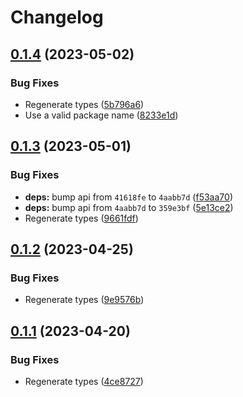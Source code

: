 # Changelog

## [0.1.4](https://github.com/RedHatInsights/event-schemas-python/compare/v0.1.3...v0.1.4) (2023-05-02)


### Bug Fixes

* Regenerate types ([5b796a6](https://github.com/RedHatInsights/event-schemas-python/commit/5b796a66508c946e89dc86d721b60c43689f427b))
* Use a valid package name ([8233e1d](https://github.com/RedHatInsights/event-schemas-python/commit/8233e1d018d0b66e435e0e53d905520ad6e709c4))

## [0.1.3](https://github.com/RedHatInsights/event-schemas-python/compare/v0.1.2...v0.1.3) (2023-05-01)


### Bug Fixes

* **deps:** bump api from `41618fe` to `4aabb7d` ([f53aa70](https://github.com/RedHatInsights/event-schemas-python/commit/f53aa70217ca6bce054cd3341cf24a13db24b3a0))
* **deps:** bump api from `4aabb7d` to `359e3bf` ([5e13ce2](https://github.com/RedHatInsights/event-schemas-python/commit/5e13ce2f21e0f3a64614a28fdcc4cdfd272bcc76))
* Regenerate types ([9661fdf](https://github.com/RedHatInsights/event-schemas-python/commit/9661fdfa9f93fc9807af74977f19f8c4d0104bb7))

## [0.1.2](https://github.com/RedHatInsights/event-schemas-python/compare/v0.1.1...v0.1.2) (2023-04-25)


### Bug Fixes

* Regenerate types ([9e9576b](https://github.com/RedHatInsights/event-schemas-python/commit/9e9576b0fda84c52f70eb86fc68e973c4a2476f6))

## [0.1.1](https://github.com/RedHatInsights/event-schemas-python/compare/v0.1.0...v0.1.1) (2023-04-20)


### Bug Fixes

* Regenerate types ([4ce8727](https://github.com/RedHatInsights/event-schemas-python/commit/4ce8727b383eb13eb690abd66fdba88ca0224150))
